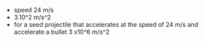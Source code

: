 - speed 24 m/s
- 3.10^2 m/s^2
- for a seed projectile that accelerates at the speed of 24 m/s  and accelerate  a bullet 3 x10^6 m/s^2